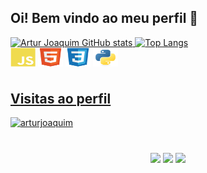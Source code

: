 <h2>Oi! Bem vindo ao meu perfil 👋</h2>

 <div>
  <a href="https://github.com/arturjoaquim">
    <img alt="Artur Joaquim GitHub stats" src="https://github-readme-stats.vercel.app/api?username=arturjoaquim&show_icons=true&theme=tokyonight&include_all_commits=true&count_private=true"/>
    <img alt="Top Langs" src="https://github-readme-stats.vercel.app/api/top-langs/?username=arturjoaquim&layout=compact&langs_count=7&theme=tokyonight"/>
</div>

<div style="display:inline-block">
  <img align="center" alt="Rafa-Js" height="30" width="40" src="https://raw.githubusercontent.com/devicons/devicon/master/icons/javascript/javascript-plain.svg">
  <img align="center" alt="Rafa-HTML" height="30" width="40" src="https://raw.githubusercontent.com/devicons/devicon/master/icons/html5/html5-original.svg">
  <img align="center" alt="Rafa-CSS" height="30" width="40" src="https://raw.githubusercontent.com/devicons/devicon/master/icons/css3/css3-original.svg">
  <img align="center" alt="Rafa-Python" height="30" width="40" src="https://raw.githubusercontent.com/devicons/devicon/master/icons/python/python-original.svg">
</div>

#

<div>
    <h2>Visitas ao perfil</h2>
    <img src="https://komarev.com/ghpvc/?username=SEUUSUARIO&color=green" alt="arturjoaquim" /> 
</div>

#
<div style="text-align:center;"> 
  <a href="https://www.instagram.com/arturjoaquim_/" target="_blank"><img src="https://img.shields.io/badge/-Instagram-%23E44FF?style=for-the-badge&logo=instagram&logoColor=white" target="_blank"></a>
  <a href = "mailto:artur.joaquimbr@gmail.com"><img src="https://img.shields.io/badge/-Gmail-%23333?style=for-the-badge&logo=gmail&logoColor=white" target="_blank"></a>
  <a href="https://www.linkedin.com/in/artur-joaquim-rodrigues/" target="_blank"><img src="https://img.shields.io/badge/-LinkedIn-%230077B5?style=for-the-badge&logo=linkedin&logoColor=white" target="_blank"></a> 
</div>


